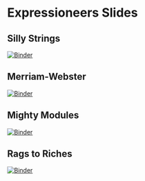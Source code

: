 # Expressioneers Slides

## Silly Strings

[![Binder](https://mybinder.org/badge_logo.svg)](https://mybinder.org/v2/gh/allegheny-college-expressioneers/slides/HEAD?urlpath=tree/silly-strings/index.ipynb)

## Merriam-Webster

[![Binder](https://mybinder.org/badge_logo.svg)](https://mybinder.org/v2/gh/allegheny-college-expressioneers/slides/HEAD?urlpath=tree/merriam-webster/index.ipynb)

## Mighty Modules

[![Binder](https://mybinder.org/badge_logo.svg)](https://mybinder.org/v2/gh/allegheny-college-expressioneers/slides/HEAD?urlpath=tree/mighty-modules/index.ipynb)

## Rags to Riches

[![Binder](https://mybinder.org/badge_logo.svg)](https://mybinder.org/v2/gh/allegheny-college-expressioneers/slides/HEAD?urlpath=tree/rags-to-riches/index.ipynb)
